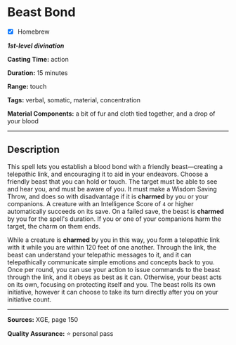 # Beast Bond

- [x] Homebrew

***1st-level divination***

**Casting Time:** action

**Duration:** 15 minutes

**Range:** touch

**Tags:** verbal, somatic, material, concentration

**Material Components:** a bit of fur and cloth tied together, and a drop of your blood

---

## Description
This spell lets you establish a blood bond with a friendly beast&mdash;creating a telepathic link, and encouraging it to aid in your endeavors.
Choose a friendly beast that you can hold or touch.
The target must be able to see and hear you, and must be aware of you.
It must make a Wisdom Saving Throw, and does so with disadvantage if it is **charmed** by you or your companions.
A creature with an Intelligence Score of `4` or higher automatically succeeds on its save.
On a failed save, the beast is **charmed** by you for the spell's duration.
If you or one of your companions harm the target, the charm on them ends.

While a creature is **charmed** by you in this way, you form a telepathic link with it while you are within 120 feet of one another.
Through the link, the beast can understand your telepathic messages to it, and it can telepathically communicate simple emotions and concepts back to you.
Once per round, you can use your action to issue commands to the beast through the link, and it obeys as best as it can.
Otherwise, your beast acts on its own, focusing on protecting itself and you.
The beast rolls its own initiative, however it can choose to take its turn directly after you on your initiative count.

---

**Sources:** XGE, page 150

**Quality Assurance:** :star: personal pass
